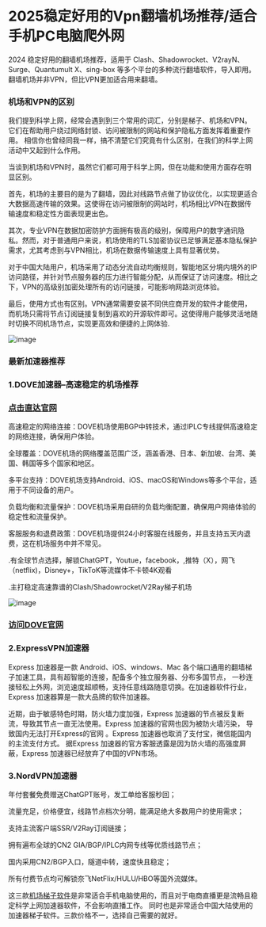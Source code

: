 # 2025稳定好用的Vpn翻墙机场推荐/适合手机PC电脑爬外网

2024 稳定好用的翻墙机场推荐，适用于 Clash、Shadowrocket、V2rayN、Surge、Quantumult X、sing-box 等多个平台的多种流行翻墙软件，导入即用。翻墙机场并非VPN，但比VPN更加适合用来翻墙。

### 机场和VPN的区别

我们提到科学上网，经常会遇到到三个常用的词汇，分别是梯子、机场和VPN。它们在帮助用户绕过网络封锁、访问被限制的网站和保护隐私方面发挥着重要作用。
相信你也曾经同我一样，搞不清楚它们究竟有什么区别，在我们的科学上网活动中又起到什么作用。

当谈到机场和VPN时，虽然它们都可用于科学上网，但在功能和使用方面存在明显区别。

首先，机场的主要目的是为了翻墙，因此对线路节点做了协议优化，以实现更适合大数据高速传输的效果。这使得在访问被限制的网站时，机场相比VPN在数据传输速度和稳定性方面表现更出色。

其次，专业VPN在数据加密防护方面拥有极高的级别，保障用户的数字通讯隐私。然而，对于普通用户来说，机场使用的TLS加密协议已足够满足基本隐私保护需求，尤其考虑到与VPN相比，机场在数据传输速度上具有显著优势。

对于中国大陆用户，机场采用了动态分流自动均衡规则，智能地区分境内境外的IP访问路径，并针对节点服务器的压力进行智能分配，从而保证了访问速度。相比之下，VPN的高级别加密处理所有的访问链接，可能影响网路浏览体验。

最后，使用方式也有区别。VPN通常需要安装不同供应商开发的软件才能使用，而机场只需将节点订阅链接复制到喜欢的开源软件即可。这使得用户能够灵活地随时切换不同机场节点，实现更高效和便捷的上网体验.

![image](https://github.com/user-attachments/assets/cb03a99b-48c0-4b8e-bc3f-d0278b819cec)

### 最新加速器推荐
### 1.DOVE加速器–高速稳定的机场推荐
### [点击直达官网](https://dove8.cc/a.php?alavBTtF8UB)

高速稳定的网络连接：DOVE机场使用BGP中转技术，通过IPLC专线提供高速稳定的网络连接，确保用户体验。

全球覆盖：DOVE机场的网络覆盖范围广泛，涵盖香港、日本、新加坡、台湾、美国、韩国等多个国家和地区。

多平台支持：DOVE机场支持Android、iOS、macOS和Windows等多个平台，适用于不同设备的用户。

负载均衡和流量保护：DOVE机场采用自研的负载均衡配置，确保用户网络体验的稳定性和流量保护。

客服服务和退费政策：DOVE机场提供24小时客服在线服务，并且支持五天内退费，这在机场服务中并不常见。

.有全球节点选择，解锁ChatGPT，Youtue，facebook，,推特（X），网飞（netflix)，Disney+，TikToK等流媒体不卡顿4K观看

.主打稳定高速靠谱的Clash/Shadowrocket/V2Ray梯子机场

![image](https://github.com/user-attachments/assets/066f3719-4a73-47d1-82c5-5e2413223950)

### [访问DOVE官网](https://dove8.cc/a.php?alavBTtF8UB)

### 2.ExpressVPN加速器

Express 加速器是一款 Android、iOS、windows、Mac 各个端口通用的翻墙梯子加速工具，具有超智能的连接，配备多个独立服务器、分布多国节点，
一秒连接轻松上外网，浏览速度超顺畅，支持任意线路随意切换。在加速器软件行业，Express 加速器算是一款大品牌的软件加速器。

近期，由于敏感特色时期，防火墙力度加强，Express 加速器的节点被反复断流，导致其节点一直无法使用。Express 加速器的官网也因为被防火墙污染，
导致国内无法打开Express的官网 。Express 加速器也取消了支付宝，微信能国内的主流支付方式。
据Express 加速器的官方客服透露是因为防火墙的高强度屏蔽，Express 加速器已经放弃了中国的VPN市场。

### 3.NordVPN加速器

年付套餐免费赠送ChatGPT账号，发工单给客服秒回；

流量充足，价格便宜，线路节点档次分明，能满足绝大多数用户的使用需求；

支持主流客户端SSR/V2Ray订阅链接；

拥有遍布全球的CN2 GIA/BGP/IPLC内网专线等优质线路节点；

国内采用CN2/BGP入口，隧道中转，速度快且稳定；

所有付费节点均可解锁奈飞NetFlix/HULU/HBO等国外流媒体。

这三款[机场梯子软件](https://github.com/best-ssr/ios-tizi)是非常适合手机电脑使用的，而且对于电商直播更是流畅且稳定科学上网加速器软件，不会影响直播工作。 
同时也是非常适合中国大陆使用的加速器梯子软件。三款价格不一，选择自己需要的就好。







